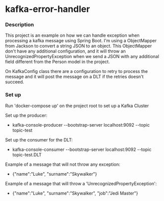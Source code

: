 # kafka-error-handler

### Description
<p>This project is an example on how we can handle exception when processing a kafka message using Spring Boot.
I'm using a ObjectMapper from Jackson to convert a string JSON to an object. This ObjectMapper don't have any
additional configuration, and it will throw an UnrecognizedPropertyException when we send a JSON with any additional 
field different from the Person model in the project.</p>

<p>On KafkaConfig class there are a configuration to retry to process the message
and it will post the message on a DLT if the retries doesn't succeed.</p>


### Set up

Run 'docker-compose up' on the project root to set up a Kafka Cluster

Set up the producer:
- kafka-console-producer --bootstrap-server localhost:9092 --topic topic-test

Set up the consumer for the DLT:
- kafka-console-consumer --bootstrap-server localhost:9092 --topic topic-test.DLT

Example of a message that will not throw any exception:
- {"name":"Luke", "surname":"Skywalker"}

Example of a message that will throw a 'UnrecognizedPropertyException':
- {"name":"Luke", "surname":"Skywalker", "job":"Jedi Master"}
